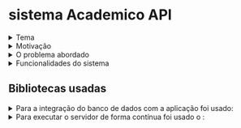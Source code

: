 # sistema Academico API

<details>
  <summary>Tema</summary>
  <p>O tema proposto neste trabalho era de elaborar um serviço sistema acadêmico tendo o controle de todas as partes que um sistema acadêmico deve ter controles de (Disciplina, Boletim, Aluno, Professor, etc.).</p>
</details>

<details>
  <summary>Motivação</summary>
  <p>A proposta era pegar a ideia do sistema acadêmico da faeterj e separar a aplicação do front-end com o back-end além de usar de tecnologias atuais que beneficiam na hora de rodar a aplicação, além de poder servir como molde para todas as faculdades da rede faetec, pois o mesmo poderia estar rodando em um sistema distribuído prevenindo falhas como queda de luz, falha na rede, desastres naturais.</p>
</details>


<details>
  <summary>O problema abordado</summary>
  <p>Na parte da construção do trabalho, houve dificuldade sobre o uso do Docker e de como subir a imagem do banco de dados nele. A primeiro momento foi usado o Postgresql, mas foi posteriormente trocado pelo Mysql por ser mais prático neste trabalho. Outro problema relacionado ao Docker  e de como levantar o container coloca-lo no Docker hub, os comandos não funcionavam direito e por isso ele não levantava a imagem do projeto.
Um ponto importante é que por falta de tempo, muitas ideias tiveram que ser descartadas para conseguir realizar o mínimo do trabalho.</p>
</details>

<details>
  <summary>Funcionalidades do sistema</summary>
  <p>A aplicação faz um CRUD(criar, exibe, atualiza e deleta) os dados de forma simples do aluno, professor, boletim e disciplina.</p>
</details>

<h2> Bibliotecas usadas</h2>

<details>
  <summary>Para a integração do banco de dados com a aplicação foi usado:</summary>
  <ul>
    <li>Conector do Mysql</li>
    <li>Express</li>
    <li>BodyParser</li>
    <li>Morgan</li>
  </ul>
</details>

<details>
  <summary>Para executar o servidor  de forma contínua foi usado o :</summary>
  <ul><li>nodemon</li></ul>
</details>
